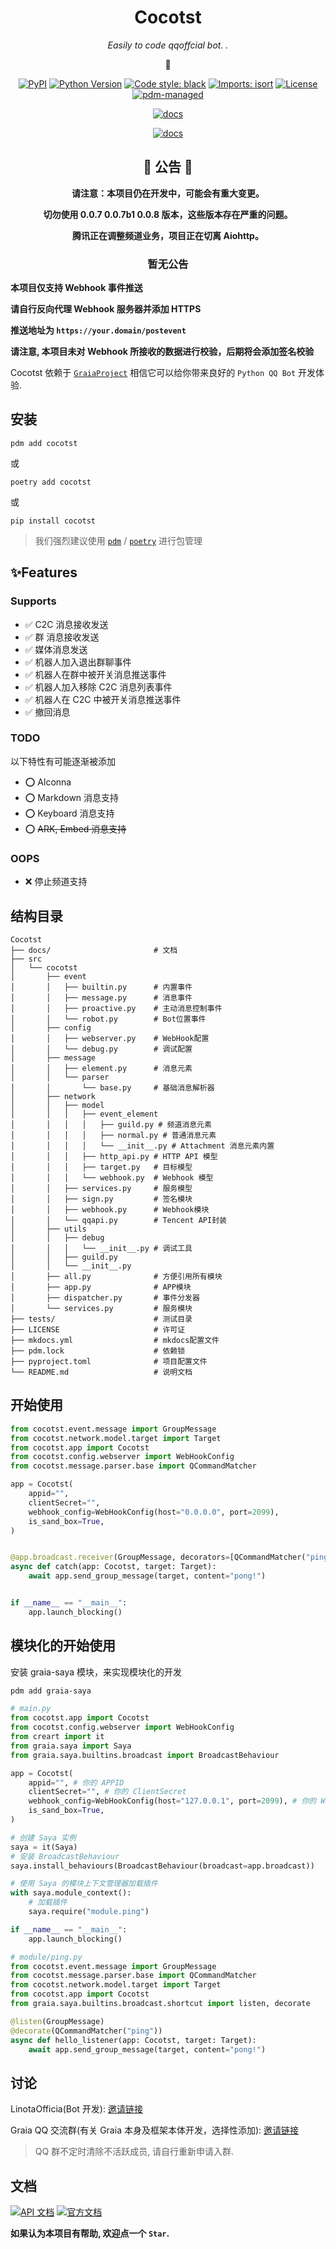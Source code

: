 <div align="center">

# Cocotst

_Easily to code qqoffcial bot. ._

🥥

[![PyPI](https://img.shields.io/pypi/v/cocotst)](https://pypi.org/project/cocotst)
[![Python Version](https://img.shields.io/pypi/pyversions/cocotst)](https://pypi.org/project/cocotst)
[![Code style: black](https://img.shields.io/badge/code%20style-black-000000.svg)](https://github.com/psf/black)
[![Imports: isort](https://img.shields.io/badge/%20imports-isort-%231674b1?style=flat&labelColor=ef8336)](https://pycqa.github.io/isort/)
[![License](https://img.shields.io/github/license/Linota/Cocotst)](https://github.com/Linota/Cocotst/blob/master/LICENSE)
[![pdm-managed](https://img.shields.io/badge/pdm-managed-blueviolet)](https://pdm.fming.dev)

[![docs](https://img.shields.io/badge/LINOTA-here-blue)](https://ctst.docs.linota.cn/)

[![docs](https://img.shields.io/badge/API_文档-here-purple)](https://ctst.docs.linota.cn/api/NAV/)


</div>

<div align="center">

## 🚨 公告 🚨
**请注意：本项目仍在开发中，可能会有重大变更。**

**切勿使用 0.0.7 0.0.7b1 0.0.8 版本，这些版本存在严重的问题。**

**腾讯正在调整频道业务，项目正在切离 Aiohttp。**

### 暂无公告
</div>

**本项目仅支持 Webhook 事件推送**

**请自行反向代理 Webhook 服务器并添加 HTTPS**

**推送地址为 `https://your.domain/postevent`**

**请注意, 本项目未对 Webhook 所接收的数据进行校验，后期将会添加签名校验**

Cocotst 依赖于 [`GraiaProject`](https://github.com/GraiaProject)
相信它可以给你带来良好的 `Python QQ Bot` 开发体验.



## 安装

`pdm add cocotst`

或

`poetry add cocotst`

或

`pip install cocotst`

> 我们强烈建议使用 [`pdm`](https://pdm.fming.dev) / [`poetry`](https://python-poetry.org) 进行包管理

## ✨Features

### Supports

- ✅ C2C 消息接收发送
- ✅ 群 消息接收发送
- ✅ 媒体消息发送
- ✅ 机器人加入退出群聊事件
- ✅ 机器人在群中被开关消息推送事件
- ✅ 机器人加入移除 C2C 消息列表事件
- ✅ 机器人在 C2C 中被开关消息推送事件
- ✅ 撤回消息

### TODO

以下特性有可能逐渐被添加

- ⭕ Alconna
- ⭕ Markdown 消息支持
- ⭕ Keyboard 消息支持
- ⭕ ~~ARK, Embed 消息支持~~

### OOPS

- ❌ 停止频道支持

## 结构目录

```
Cocotst
├── docs/                       # 文档
├── src
│   └── cocotst
│       ├── event
│       │   ├── builtin.py      # 内置事件
│       │   ├── message.py      # 消息事件
│       │   ├── proactive.py    # 主动消息控制事件
│       │   └── robot.py        # Bot位置事件
│       ├── config
│       │   ├── webserver.py    # WebHook配置
│       │   └── debug.py        # 调试配置
│       ├── message
│       │   ├── element.py      # 消息元素
│       │   └── parser
│       │       └── base.py     # 基础消息解析器
│       ├── network
│       │   ├── model
│       │   │   ├── event_element
│       │   │   │   ├── guild.py # 频道消息元素
│       │   │   │   ├── normal.py # 普通消息元素
│       │   │   │   └── __init__.py # Attachment 消息元素内置
│       │   │   ├── http_api.py # HTTP API 模型
│       │   │   ├── target.py   # 目标模型
│       │   │   └── webhook.py  # Webhook 模型
│       │   ├── services.py     # 服务模型
│       │   ├── sign.py         # 签名模块
│       │   ├── webhook.py      # Webhook模块 
│       │   └── qqapi.py        # Tencent API封装
│       ├── utils
│       │   ├── debug
│       │   │   └── __init__.py # 调试工具
│       │   ├── guild.py
│       │   └── __init__.py
│       ├── all.py              # 方便引用所有模块
│       ├── app.py              # APP模块
│       ├── dispatcher.py       # 事件分发器
│       └── services.py         # 服务模块
├── tests/                      # 测试目录
├── LICENSE                     # 许可证
├── mkdocs.yml                  # mkdocs配置文件
├── pdm.lock                    # 依赖锁
├── pyproject.toml              # 项目配置文件
└── README.md                   # 说明文档
```
    

## 开始使用

```python
from cocotst.event.message import GroupMessage
from cocotst.network.model.target import Target
from cocotst.app import Cocotst
from cocotst.config.webserver import WebHookConfig
from cocotst.message.parser.base import QCommandMatcher

app = Cocotst(
    appid="",
    clientSecret="",
    webhook_config=WebHookConfig(host="0.0.0.0", port=2099),
    is_sand_box=True,
)


@app.broadcast.receiver(GroupMessage, decorators=[QCommandMatcher("ping")])
async def catch(app: Cocotst, target: Target):
    await app.send_group_message(target, content="pong!")


if __name__ == "__main__":
    app.launch_blocking()
```

## 模块化的开始使用

安装 graia-saya 模块，来实现模块化的开发
```bash
pdm add graia-saya
```

```python
# main.py
from cocotst.app import Cocotst
from cocotst.config.webserver import WebHookConfig
from creart import it
from graia.saya import Saya
from graia.saya.builtins.broadcast import BroadcastBehaviour

app = Cocotst(
    appid="", # 你的 APPID
    clientSecret="", # 你的 ClientSecret
    webhook_config=WebHookConfig(host="127.0.0.1", port=2099), # 你的 WebHook 配置
    is_sand_box=True,
)

# 创建 Saya 实例
saya = it(Saya)
# 安装 BroadcastBehaviour
saya.install_behaviours(BroadcastBehaviour(broadcast=app.broadcast))

# 使用 Saya 的模块上下文管理器加载插件
with saya.module_context():
    # 加载插件
    saya.require("module.ping")

if __name__ == "__main__":
    app.launch_blocking()
```

```python
# module/ping.py
from cocotst.event.message import GroupMessage
from cocotst.message.parser.base import QCommandMatcher
from cocotst.network.model.target import Target
from cocotst.app import Cocotst
from graia.saya.builtins.broadcast.shortcut import listen, decorate

@listen(GroupMessage)
@decorate(QCommandMatcher("ping"))
async def hello_listener(app: Cocotst, target: Target):
    await app.send_group_message(target, content="pong!")
```




## 讨论


LinotaOfficia(Bot 开发): [邀请链接](https://qm.qq.com/q/Prd2X8FcE6)

Graia QQ 交流群(有关 Graia 本身及框架本体开发，选择性添加): [邀请链接](https://jq.qq.com/?_wv=1027&k=VXp6plBD)

> QQ 群不定时清除不活跃成员, 请自行重新申请入群.

## 文档

[![API 文档](https://img.shields.io/badge/API_文档-here-purple)](https://ctst.docs.linota.cn/api/NAV/)
[![官方文档](https://img.shields.io/badge/文档-here-blue)](https://ctst.docs.linota.cn/)



**如果认为本项目有帮助, 欢迎点一个 `Star`.**

